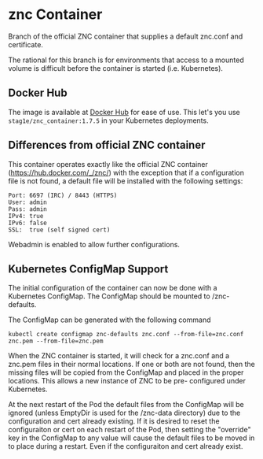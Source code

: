 znc Container
=============
Branch of the official ZNC container that supplies a default znc.conf
and certificate.

The rational for this branch is for environments that access to a
mounted volume is difficult before the container is started
(i.e. Kubernetes). 

Docker Hub
----------

The image is available at [Docker Hub](https://hub.docker.com/repository/docker/stag1e/znc_container)
for ease of use. This let's you use `stag1e/znc_container:1.7.5` in your
Kubernetes deployments.

Differences from official ZNC container
---------------------------------------
This container operates exactly like the official ZNC container
(https://hub.docker.com/_/znc/) with the exception that if a configuration
file is not found, a default file will be installed with the following
settings:

    Port: 6697 (IRC) / 8443 (HTTPS)
    User: admin
    Pass: admin
    IPv4: true
    IPv6: false
    SSL:  true (self signed cert)

Webadmin is enabled to allow further configurations.

Kubernetes ConfigMap Support
----------------------------
The initial configuration of the container can now be done with a
Kubernetes ConfigMap. The ConfigMap should be mounted to /znc-defaults.

The ConfigMap can be generated with the following command

    kubectl create configmap znc-defaults znc.conf --from-file=znc.conf znc.pem --from-file=znc.pem

When the ZNC container is started, it will check for a znc.conf and a
znc.pem files in their normal locations. If one or both are not found,
then the missing files will be copied from the ConfigMap and placed in
the proper locations. This allows a new instance of ZNC to be pre-
configured under Kubernetes.

At the next restart of the Pod the default files from the ConfigMap
will be ignored (unless EmptyDir is used for the /znc-data directory)
due to the configuration and cert already existing. If it is desired
to reset the configuraiton or cert on each restart of the Pod, then
setting the "override" key in the ConfigMap to any value will cause
the default files to be moved in to place during a restart. Even if
the configuraiton and cert already exist.
